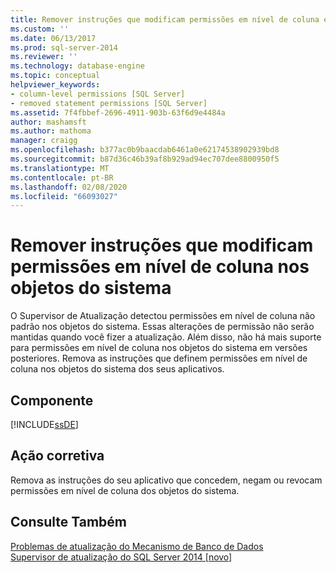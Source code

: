 ```yaml
---
title: Remover instruções que modificam permissões em nível de coluna em objetos do sistema | Microsoft Docs
ms.custom: ''
ms.date: 06/13/2017
ms.prod: sql-server-2014
ms.reviewer: ''
ms.technology: database-engine
ms.topic: conceptual
helpviewer_keywords:
- column-level permissions [SQL Server]
- removed statement permissions [SQL Server]
ms.assetid: 7f4fbbef-2696-4911-903b-63f6d9e4484a
author: mashamsft
ms.author: mathoma
manager: craigg
ms.openlocfilehash: b377ac0b9baacdab6461a0e62174538902939bd8
ms.sourcegitcommit: b87d36c46b39af8b929ad94ec707dee8800950f5
ms.translationtype: MT
ms.contentlocale: pt-BR
ms.lasthandoff: 02/08/2020
ms.locfileid: "66093027"
---
```

# <a name="remove-statements-that-modify-column-level-permissions-on-system-objects"></a>Remover instruções que modificam permissões em nível de coluna nos objetos do sistema
  O Supervisor de Atualização detectou permissões em nível de coluna não padrão nos objetos do sistema. Essas alterações de permissão não serão mantidas quando você fizer a atualização. Além disso, não há mais suporte para permissões em nível de coluna nos objetos do sistema em versões posteriores. Remova as instruções que definem permissões em nível de coluna nos objetos do sistema dos seus aplicativos.  
  
## <a name="component"></a>Componente  
 [!INCLUDE[ssDE](../../includes/ssde-md.md)]  
  
## <a name="corrective-action"></a>Ação corretiva  
 Remova as instruções do seu aplicativo que concedem, negam ou revocam permissões em nível de coluna dos objetos do sistema.  
  
## <a name="see-also"></a>Consulte Também  
 [Problemas de atualização do Mecanismo de Banco de Dados](../../../2014/sql-server/install/database-engine-upgrade-issues.md)   
 [Supervisor de atualização do SQL Server 2014 &#91;novo&#93;](sql-server-2014-upgrade-advisor.md)  
  
  
